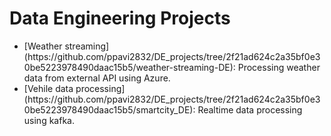 <h1>Data Engineering Projects</h1>

<ul>
  <li> [Weather streaming](https://github.com/ppavi2832/DE_projects/tree/2f21ad624c2a35bf0e30be5223978490daac15b5/weather-streaming-DE): Processing weather data from external API using Azure.</li>
  <li>  [Vehile data processing](https://github.com/ppavi2832/DE_projects/tree/2f21ad624c2a35bf0e30be5223978490daac15b5/smartcity_DE): Realtime data processing using kafka.</li>
</ul>


